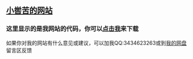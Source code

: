 ## [小喾苦的网站](https://xkk1.github.io)

### 这里显示的是我网站的代码，你可以[点击我](https://github.com/xkk1/xkk1.github.io/archive/master.zip)来下载

如果你对我的网站有什么意见或建议，可以加我QQ:3434623263或到[我的网盘](http://xiaokuku.ys168.com/)留言区反馈
